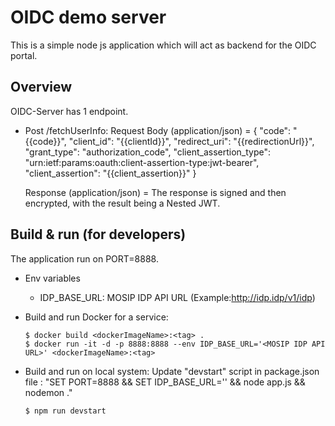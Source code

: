 # OIDC demo server

This is a simple node js application which will act as backend for the OIDC portal.

## Overview

OIDC-Server has 1 endpoint.

- Post /fetchUserInfo:
  Request Body (application/json) = {
  "code": "{{code}}",
  "client_id": "{{clientId}}",
  "redirect_uri": "{{redirectionUrl}}",
  "grant_type": "authorization_code",
  "client_assertion_type": "urn:ietf:params:oauth:client-assertion-type:jwt-bearer",
  "client_assertion": "{{client_assertion}}"
  }

  Response (application/json) = The response is signed and then encrypted, with the result being a Nested JWT.

## Build & run (for developers)

The application run on PORT=8888.

- Env variables

  - IDP_BASE_URL: MOSIP IDP API URL (Example:http://idp.idp/v1/idp)

- Build and run Docker for a service:

  ```
  $ docker build <dockerImageName>:<tag> .
  $ docker run -it -d -p 8888:8888 --env IDP_BASE_URL='<MOSIP IDP API URL>' <dockerImageName>:<tag>
  ```

- Build and run on local system: 
  Update "devstart" script in package.json file : "SET PORT=8888 && SET IDP_BASE_URL='<MOSIP IDP API URL>' && node app.js && nodemon ."
  ```
  $ npm run devstart
  ```
